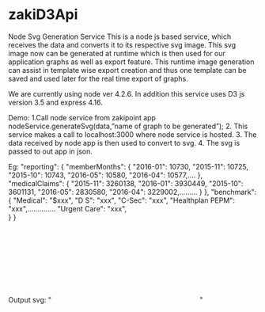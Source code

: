 # zakiD3Api
Node Svg Generation Service
This is a node js based service, which receives the data and converts it to its respective svg image.
This svg image now can be generated at runtime which is then used for our application graphs as well as export feature. This runtime image generation can assist in template wise export creation and thus one template can be saved and used later for the real time export of graphs.

We are currently using node ver 4.2.6. In addition this service uses D3 js version 3.5 and express 4.16.

Demo:
1.Call node service from zakipoint app
	nodeService.generateSvg(data,”name of graph to be generated”);
2. This service makes a call to localhost:3000 where node service is hosted.
3. The data received by node app is then used to convert to svg.
4. The svg is passed to out app in json.

Eg:
"reporting": {
        "memberMonths": {
            "2016-01": 10730,
            "2015-11": 10725,
            "2015-10": 10743,
            "2016-05": 10580,
            "2016-04": 10577,....
        },
        "medicalClaims": {
            "2015-11": 3260138,
            "2016-01": 3930449,
            "2015-10": 3601131,
            "2016-05": 2830580,
            "2016-04": 3229002,.........
        }
    },
    "benchmark": {
        "Medical": "$xxx",
        "D S": "xxx",
        "C-Sec": "xxx",
        "Healthplan PEPM": "xxx",..............
        "Urgent Care": "xxx",   
    }
}


Output svg:
"<svg>"
//generated graph
"</svg>"
